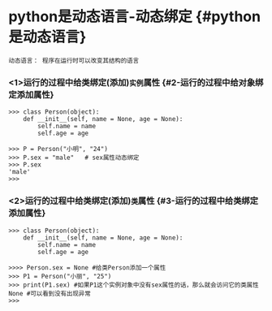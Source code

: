 # python是动态语言-动态绑定 {#python是动态语言}

```
动态语言： 程序在运行时可以改变其结构的语言
```

### &lt;1&gt;运行的过程中给类绑定\(添加\)`实例`属性 {#2-运行的过程中给对象绑定添加属性}

```
>>> class Person(object):
    def __init__(self, name = None, age = None):
        self.name = name
        self.age = age

>>> P = Person("小明", "24")
>>> P.sex = "male"   # sex属性动态绑定
>>> P.sex
'male'
>>>
```

### &lt;2&gt;运行的过程中给类绑定\(添加\)`类`属性 {#3-运行的过程中给类绑定添加属性}

```
>>> class Person(object):
    def __init__(self, name = None, age = None):
        self.name = name
        self.age = age

>>>> Person.sex = None #给类Person添加一个属性
>>> P1 = Person("小丽", "25")
>>> print(P1.sex) #如果P1这个实例对象中没有sex属性的话，那么就会访问它的类属性
None #可以看到没有出现异常
>>>
```



